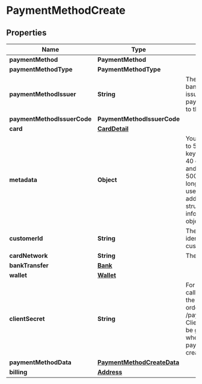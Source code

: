 

# PaymentMethodCreate


## Properties

| Name | Type | Description | Notes |
|------------ | ------------- | ------------- | -------------|
|**paymentMethod** | **PaymentMethod** |  |  |
|**paymentMethodType** | **PaymentMethodType** |  |  [optional] |
|**paymentMethodIssuer** | **String** | The name of the bank/ provider issuing the payment method to the end user |  [optional] |
|**paymentMethodIssuerCode** | **PaymentMethodIssuerCode** |  |  [optional] |
|**card** | [**CardDetail**](CardDetail.md) |  |  [optional] |
|**metadata** | **Object** | You can specify up to 50 keys, with key names up to 40 characters long and values up to 500 characters long. Metadata is useful for storing additional, structured information on an object. |  [optional] |
|**customerId** | **String** | The unique identifier of the customer. |  [optional] |
|**cardNetwork** | **String** | The card network |  [optional] |
|**bankTransfer** | [**Bank**](Bank.md) |  |  [optional] |
|**wallet** | [**Wallet**](Wallet.md) |  |  [optional] |
|**clientSecret** | **String** | For Client based calls, SDK will use the client_secret in order to call /payment_methods Client secret will be generated whenever a new payment method is created |  [optional] |
|**paymentMethodData** | [**PaymentMethodCreateData**](PaymentMethodCreateData.md) |  |  [optional] |
|**billing** | [**Address**](Address.md) |  |  [optional] |



